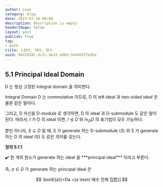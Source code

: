 ```yaml
---
author: sean
category: blog
date: 2023-07-10 00:00
description: description is empty
headerImage: false
layout: post
publish: true
tag:
- math
title: 스칼라, 벡터, 텐서
uuid: 94229181-dc2c-4e33-ad8d-3e449257edbe
---
```


## 5.1 Principal Ideal Domain

D 는 항상 고정된 integral domain 을 의미한다.

Integral Domain D 는 commutative 이므로, D 의 left ideal 과 two-sided ideal 은 물론 같은 말이다.

그리고, D 자신을 D-module 로 생각하면, D 의 ideal 과 D-submodule 도 같은 말이 된다. 따라서, I 가 D 의 ideal 이면, $I\trianglelefteq D$ 와 $I \le_D D$ 의 표기법이 모두 가능하다.

뿐만 아니라, $S \subseteq D$ 일 때, S 가 generate 하는 D-submodule $\langle S \rangle$ 와 S 가 generate 하는 D 의 ideal (S) 도 같은 의미를 갖는다.

</aside>

**정의 5.1.1**

<aside>
✔️ 한 개의 원소가 generate 하는 ideal 을 ***principal ideal*** 이라고 부른다.

즉, $a \in D$
 가 generate 하는 principal ideal 은

$$
\bold{(a)}=Da =[a \text{ 배수 전체 집합}]
$$

</aside>